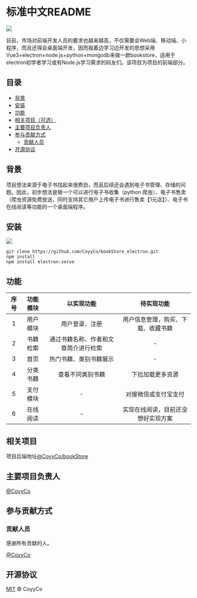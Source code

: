 # 标准中文README

[![](https://img.shields.io/badge/%E4%B8%BB%E9%A1%B5-CoyyCo%2FbookStore_electron-orange)](https://github.com/CoyyCo/bookStore_electron)

目前，市场对前端开发人员的要求也越来越高，不仅需要会Web端、移动端、小程序，而且还得会桌面端开发，因而报着边学习边开发的思想采用Vue3+electron+node.js+python+mongodb来做一款bookstore，适用于electron初学者学习或有Node.js学习需求的码友们。该项目为项目的前端部分。

## 目录

- [背景](#背景)
- [安装](#安装)
- [功能](#用法)
- [相关项目（可选）](#相关项目)
- [主要项目负责人](#主要项目负责人)
- [参与贡献方式](#参与贡献方式)
    - [贡献人员](#贡献人员)
- [开源协议](#开源协议)

## 背景
项目想法来源于电子书找起来很费劲，而且后续还会遇到电子书管理、存储的问题。因此，初步想法是做一个可以进行电子书收集（python 爬虫）、电子书售卖（爬虫资源免费放送，同时支持其它用户上传电子书进行售卖【1元店】）、电子书在线阅读等功能的一个桌面端程序。

## 安装

[![](https://img.shields.io/badge/%E4%B8%8B%E8%BD%BD-README.md-orange)](README.md)
```
git clone https://github.com/CoyyCo/bookStore_electron.git
npm install
npm install electron:serve
```


## 功能

| 序号 | 功能模块 | 以实现功能 | 待实现功能 |
| :----: | :----: | :----: | :----: |
|1|用户模块|用户登录、注册|用户信息管理，购买、下载、收藏书籍|
|2|书籍检索|通过书籍名称、作者和文章简介进行检索|-|
|3|首页|热门书籍、类别书籍展示|-|
|4|分类书籍|查看不同类别书籍|下拉加载更多资源|
|5|支付模块|-|对接微信或支付宝支付|
|6|在线阅读|-|实现在线阅读，目前还没想好实现方案|

## 相关项目

项目后端地址[@CoyyCo/bookStore](https://github.com/CoyyCo/bookStore_node.git)

## 主要项目负责人

[@CoyyCo](https://github.com/CoyyCo)

## 参与贡献方式

### 贡献人员

感谢所有贡献的人。

[@CoyyCo](https://github.com/CoyyCo)

## 开源协议

[MIT](LICENSE) © CoyyCo